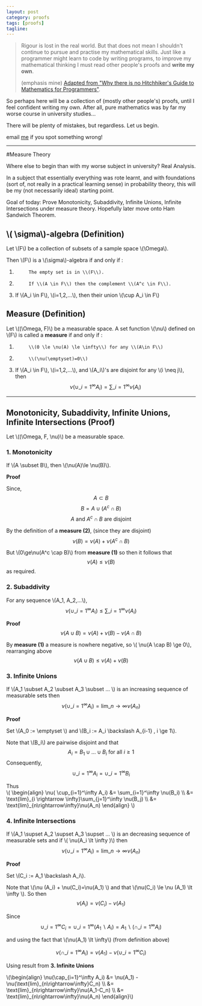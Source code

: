 ```yaml
---
layout: post
category: proofs
tags: [proofs]
tagline:
---
```


> Rigour is lost in the real world. But that does not mean I shouldn't continue to pursue and practise my mathematical skills. Just like a programmer might learn to code by writing programs, to improve my mathematical thinking I must read other people's proofs and **write my own**.
>
> (emphasis mine) [Adapted from "Why there is no Hitchhiker's Guide to Mathematics for Programmers"](http://jeremykun.com/2013/02/08/why-there-is-no-hitchhikers-guide-to-mathematics-for-programmers/).

So perhaps here will be a collection of (mostly other people's) proofs, until I feel confident writing my own. After all, pure mathematics was by far my worse course in university studies...

There will be plenty of mistakes, but regardless. Let us begin.

email [me](mailto:chapm0n.siu@gmail.com?Subjext=Incorrect%20Proof) if you spot something wrong!

---

#Measure Theory

Where else to begin than with my worse subject in university? Real Analysis.

In a subject that essentially everything was rote learnt, and with foundations (sort of, not really in a practical learning sense) in probability theory, this will be my (not necessarily ideal) starting point.

Goal of today: Prove Monotonicity, Subaddivity, Infinite Unions, Infinite Intersections under measure theory. Hopefully later move onto Ham Sandwich Theorem.

## \\( \sigma\\)-algebra (Definition)

Let \\(F\\) be a collection of subsets of a sample space \\(\Omega\\).

Then \\(F\\) is a \\(\sigma\\)-algebra if and only if :

1.          The empty set is in \\(F\\).
2.          If \\(A \in F\\) then the complement \\(A^c \in F\\).
3.  If \\(A_i \in F\\), \\(i=1,2,...\\), then their union \\(\cup A_i \in F\\)

## Measure (Definition)

Let \\((\Omega, F)\\) be a measurable space. A set function \\(\nu\\) defined on \\(F\\) is called a **measure** if and only if :

1.          \\(0 \le \nu(A) \le \infty\\) for any \\(A\in F\\)
2.          \\(\nu(\emptyset)=0\\)
3.  If \\(A_i \in F\\), \\(i=1,2,...\\), and \\(A_i\\)'s are disjoint for any \\(i \neq j\\), then $$ \nu (\cup\_{i=1}^\infty A_i) = \sum\_{i=1}^{\infty} \nu (A_i)$$

---

## Monotonicity, Subaddivity, Infinite Unions, Infinite Intersections (Proof)

Let \\((\Omega, F, \nu)\\) be a measurable space.

### 1. Monotonicity

If \\(A \subset B\\), then \\(\nu(A)\le \nu(B)\\).

**Proof**

Since,  
$$A \subset B$$
$$B = A \cup (A^c \cap B)$$
$$ A \text{ and } A^c \cap B \text{ are disjoint}$$

By the definition of a **measure (2)**, (since they are disjoint)
$$\nu(B) = \nu(A) + \nu(A^c \cap B)$$

But \\(0\ge\nu(A^c \cap B)\\) from **measure (1)** so then it follows that
$$\nu(A)\le \nu(B)$$
as required.

### 2. Subaddivity

For any sequence \\(A_1, A_2,...\\), $$ \nu(\cup\_{i=1}^\infty A_i) \le \sum\_{i=1}^\infty \nu(A_i)$$

**Proof**
$$ \nu(A\cup B) = \nu(A) + \nu(B) - \nu(A \cap B)$$

By **measure (1)** a measure is nowhere negative, so \\( \nu(A \cap B) \ge 0\\), rearranging above $$ \nu(A\cup B) \le \nu(A) + \nu(B) $$

### 3. Infinite Unions

If \\(A_1 \subset A_2 \subset A_3 \subset ... \\) is an increasing sequence of measurable sets then
$$ \nu(\cup\_{i=1}^\infty A_i) = \text{lim}\_{n\rightarrow\infty}\nu(A_n)$$

**Proof**

Set \\(A_0 := \emptyset \\) and \\(B_i := A_i \backslash A\_{i-1} , i \ge 1\\).

Note that \\(B_i\\) are pairwise disjoint and that $$ A_i = B_1 \cup ... \cup B_i \text{ for all } i \ge 1$$ Consequently, $$ \cup\_{i=1}^\infty A_i = \cup\_{i=1}^\infty B_i $$

Thus  
\\(
\begin{align}
\nu( \cup\_{i=1}^\infty A_i) &= \sum\_{i=1}^\infty \nu(B_i) \\\\
&= \text{lim}\_{i \rightarrow \infty}\sum\_{j=1}^\infty \nu(B_j) \\\\
&= \text{lim}\_{n\rightarrow\infty}\nu(A_n)
\end{align}
\\)

### 4. Infinite Intersections

If \\(A_1 \supset A_2 \supset A_3 \supset ... \\) is an decreasing sequence of measurable sets and if \\( \nu(A_i \lt \infty )\\) then
$$ \nu(\cup\_{i=1}^\infty A_i) = \text{lim}\_{n\rightarrow\infty}\nu(A_n)$$

**Proof**

Set \\(C_i := A_1 \backslash A_i\\).

Note that \\(\nu (A_i) + \nu(C_i)=\nu(A_1) \\) and that \\(\nu(C_i) \le \nu (A_1) \lt \infty \\). So then
$$ \nu (A_i) = \nu(C_i) - \nu(A_1) $$

Since $$ \cup\_{i=1}^\infty C_i = \cup\_{i=1}^\infty (A_1 \backslash A_i) = A_1 \backslash (\cap\_{i=1}^\infty A_i ) $$

and using the fact that \\(\nu(A_1) \lt \infty\\) (from definition above)

$$ \nu(\cap\_{i=1}^\infty A_i) = \nu(A_1) - \nu(\cup\_{i=1}^\infty C_i) $$

Using result from **3. Infinite Unions**

\\(\begin{align}
\nu(\cap\_{i=1}^\infty A_i) &= \nu(A_1) - \nu(\text{lim}\_{n\rightarrow\infty}C_n) \\\\
&= \text{lim}\_{n\rightarrow\infty}\nu(A_1-C_n) \\\\
&= \text{lim}\_{n\rightarrow\infty}\nu(A_n)
\end{align}\\)
